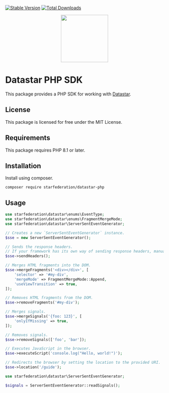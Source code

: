 [![Stable Version](https://img.shields.io/packagist/v/starfederation/datastar-php?label=stable)]((https://packagist.org/packages/starfederation/datastar-php))
[![Total Downloads](https://img.shields.io/packagist/dt/starfederation/datastar-php)](https://packagist.org/packages/starfederation/datastar-php)

<p align="center"><img width="150" src="https://putyourlightson.com/assets/logos/datastar.svg"></p>

# Datastar PHP SDK

This package provides a PHP SDK for working with [Datastar](https://data-star.dev/).

## License

This package is licensed for free under the MIT License.

## Requirements

This package requires PHP 8.1 or later.

## Installation

Install using composer.

```shell
composer require starfederation/datastar-php
```

## Usage

```php
use starfederation\datastar\enums\EventType;
use starfederation\datastar\enums\FragmentMergeMode;
use starfederation\datastar\ServerSentEventGenerator;

// Creates a new `ServerSentEventGenerator` instance.
$sse = new ServerSentEventGenerator();

// Sends the response headers. 
// If your framework has its own way of sending response headers, manually send the headers returned by `ServerSentEventGenerator::headers()` instead.
$sse->sendHeaders();

// Merges HTML fragments into the DOM.
$sse->mergeFragments('<div></div>', [
    'selector' => '#my-div',
    'mergeMode' => FragmentMergeMode::Append,
    'useViewTransition' => true,
]);

// Removes HTML fragments from the DOM.
$sse->removeFragments('#my-div');

// Merges signals.
$sse->mergeSignals('{foo: 123}', [
    'onlyIfMissing' => true,
]);

// Removes signals.
$sse->removeSignals(['foo', 'bar']);

// Executes JavaScript in the browser.
$sse->executeScript('console.log("Hello, world!")');

// Redirects the browser by setting the location to the provided URI.
$sse->location('/guide');
```

```php
use starfederation\datastar\ServerSentEventGenerator;

$signals = ServerSentEventGenerator::readSignals();
```